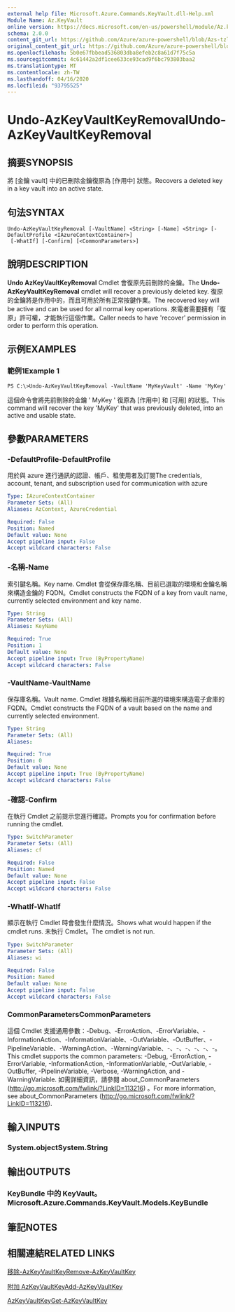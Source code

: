 ```yaml
---
external help file: Microsoft.Azure.Commands.KeyVault.dll-Help.xml
Module Name: Az.KeyVault
online version: https://docs.microsoft.com/en-us/powershell/module/Az.keyvault/undo-AzKeyvaultkeyremoval
schema: 2.0.0
content_git_url: https://github.com/Azure/azure-powershell/blob/Azs-tzl/src/KeyVault/KeyVault/help/Undo-AzKeyVaultKeyRemoval.md
original_content_git_url: https://github.com/Azure/azure-powershell/blob/Azs-tzl/src/KeyVault/KeyVault/help/Undo-AzKeyVaultKeyRemoval.md
ms.openlocfilehash: 5b0e67fbbead536803dba8efeb2c8a61d7f75c5a
ms.sourcegitcommit: 4c61442a2df1cee633ce93cad9f6bc793803baa2
ms.translationtype: MT
ms.contentlocale: zh-TW
ms.lasthandoff: 04/16/2020
ms.locfileid: "93795525"
---
```

# <span data-ttu-id="3d52f-101">Undo-AzKeyVaultKeyRemoval</span><span class="sxs-lookup"><span data-stu-id="3d52f-101">Undo-AzKeyVaultKeyRemoval</span></span>

## <span data-ttu-id="3d52f-102">摘要</span><span class="sxs-lookup"><span data-stu-id="3d52f-102">SYNOPSIS</span></span>
<span data-ttu-id="3d52f-103">將 [金鑰 vault] 中的已刪除金鑰復原為 [作用中] 狀態。</span><span class="sxs-lookup"><span data-stu-id="3d52f-103">Recovers a deleted key in a key vault into an active state.</span></span>

## <span data-ttu-id="3d52f-104">句法</span><span class="sxs-lookup"><span data-stu-id="3d52f-104">SYNTAX</span></span>

```
Undo-AzKeyVaultKeyRemoval [-VaultName] <String> [-Name] <String> [-DefaultProfile <IAzureContextContainer>]
 [-WhatIf] [-Confirm] [<CommonParameters>]
```

## <span data-ttu-id="3d52f-105">說明</span><span class="sxs-lookup"><span data-stu-id="3d52f-105">DESCRIPTION</span></span>
<span data-ttu-id="3d52f-106">**Undo AzKeyVaultKeyRemoval** Cmdlet 會復原先前刪除的金鑰。</span><span class="sxs-lookup"><span data-stu-id="3d52f-106">The **Undo-AzKeyVaultKeyRemoval** cmdlet will recover a previously deleted key.</span></span>
<span data-ttu-id="3d52f-107">復原的金鑰將是作用中的，而且可用於所有正常按鍵作業。</span><span class="sxs-lookup"><span data-stu-id="3d52f-107">The recovered key will be active and can be used for all normal key operations.</span></span>
<span data-ttu-id="3d52f-108">來電者需要擁有「復原」許可權，才能執行這個作業。</span><span class="sxs-lookup"><span data-stu-id="3d52f-108">Caller needs to have 'recover' permission in order to perform this operation.</span></span>

## <span data-ttu-id="3d52f-109">示例</span><span class="sxs-lookup"><span data-stu-id="3d52f-109">EXAMPLES</span></span>

### <span data-ttu-id="3d52f-110">範例1</span><span class="sxs-lookup"><span data-stu-id="3d52f-110">Example 1</span></span>
```
PS C:\>Undo-AzKeyVaultKeyRemoval -VaultName 'MyKeyVault' -Name 'MyKey'
```

<span data-ttu-id="3d52f-111">這個命令會將先前刪除的金鑰 ' MyKey ' 復原為 [作用中] 和 [可用] 的狀態。</span><span class="sxs-lookup"><span data-stu-id="3d52f-111">This command will recover the key 'MyKey' that was previously deleted, into an active and usable state.</span></span>

## <span data-ttu-id="3d52f-112">參數</span><span class="sxs-lookup"><span data-stu-id="3d52f-112">PARAMETERS</span></span>

### <span data-ttu-id="3d52f-113">-DefaultProfile</span><span class="sxs-lookup"><span data-stu-id="3d52f-113">-DefaultProfile</span></span>
<span data-ttu-id="3d52f-114">用於與 azure 進行通訊的認證、帳戶、租使用者及訂閱</span><span class="sxs-lookup"><span data-stu-id="3d52f-114">The credentials, account, tenant, and subscription used for communication with azure</span></span>

```yaml
Type: IAzureContextContainer
Parameter Sets: (All)
Aliases: AzContext, AzureCredential

Required: False
Position: Named
Default value: None
Accept pipeline input: False
Accept wildcard characters: False
```

### <span data-ttu-id="3d52f-115">-名稱</span><span class="sxs-lookup"><span data-stu-id="3d52f-115">-Name</span></span>
<span data-ttu-id="3d52f-116">索引鍵名稱。</span><span class="sxs-lookup"><span data-stu-id="3d52f-116">Key name.</span></span>
<span data-ttu-id="3d52f-117">Cmdlet 會從保存庫名稱、目前已選取的環境和金鑰名稱來構造金鑰的 FQDN。</span><span class="sxs-lookup"><span data-stu-id="3d52f-117">Cmdlet constructs the FQDN of a key from vault name, currently selected environment and key name.</span></span>

```yaml
Type: String
Parameter Sets: (All)
Aliases: KeyName

Required: True
Position: 1
Default value: None
Accept pipeline input: True (ByPropertyName)
Accept wildcard characters: False
```

### <span data-ttu-id="3d52f-118">-VaultName</span><span class="sxs-lookup"><span data-stu-id="3d52f-118">-VaultName</span></span>
<span data-ttu-id="3d52f-119">保存庫名稱。</span><span class="sxs-lookup"><span data-stu-id="3d52f-119">Vault name.</span></span>
<span data-ttu-id="3d52f-120">Cmdlet 根據名稱和目前所選的環境來構造電子倉庫的 FQDN。</span><span class="sxs-lookup"><span data-stu-id="3d52f-120">Cmdlet constructs the FQDN of a vault based on the name and currently selected environment.</span></span>

```yaml
Type: String
Parameter Sets: (All)
Aliases: 

Required: True
Position: 0
Default value: None
Accept pipeline input: True (ByPropertyName)
Accept wildcard characters: False
```

### <span data-ttu-id="3d52f-121">-確認</span><span class="sxs-lookup"><span data-stu-id="3d52f-121">-Confirm</span></span>
<span data-ttu-id="3d52f-122">在執行 Cmdlet 之前提示您進行確認。</span><span class="sxs-lookup"><span data-stu-id="3d52f-122">Prompts you for confirmation before running the cmdlet.</span></span>

```yaml
Type: SwitchParameter
Parameter Sets: (All)
Aliases: cf

Required: False
Position: Named
Default value: None
Accept pipeline input: False
Accept wildcard characters: False
```

### <span data-ttu-id="3d52f-123">-WhatIf</span><span class="sxs-lookup"><span data-stu-id="3d52f-123">-WhatIf</span></span>
<span data-ttu-id="3d52f-124">顯示在執行 Cmdlet 時會發生什麼情況。</span><span class="sxs-lookup"><span data-stu-id="3d52f-124">Shows what would happen if the cmdlet runs.</span></span>
<span data-ttu-id="3d52f-125">未執行 Cmdlet。</span><span class="sxs-lookup"><span data-stu-id="3d52f-125">The cmdlet is not run.</span></span>

```yaml
Type: SwitchParameter
Parameter Sets: (All)
Aliases: wi

Required: False
Position: Named
Default value: None
Accept pipeline input: False
Accept wildcard characters: False
```

### <span data-ttu-id="3d52f-126">CommonParameters</span><span class="sxs-lookup"><span data-stu-id="3d52f-126">CommonParameters</span></span>
<span data-ttu-id="3d52f-127">這個 Cmdlet 支援通用參數：-Debug、-ErrorAction、-ErrorVariable、-InformationAction、-InformationVariable、-OutVariable、-OutBuffer、-PipelineVariable、-WarningAction、-WarningVariable、-、-、-、-、-、-。</span><span class="sxs-lookup"><span data-stu-id="3d52f-127">This cmdlet supports the common parameters: -Debug, -ErrorAction, -ErrorVariable, -InformationAction, -InformationVariable, -OutVariable, -OutBuffer, -PipelineVariable, -Verbose, -WarningAction, and -WarningVariable.</span></span> <span data-ttu-id="3d52f-128">如需詳細資訊，請參閱 about_CommonParameters (http://go.microsoft.com/fwlink/?LinkID=113216) 。</span><span class="sxs-lookup"><span data-stu-id="3d52f-128">For more information, see about_CommonParameters (http://go.microsoft.com/fwlink/?LinkID=113216).</span></span>

## <span data-ttu-id="3d52f-129">輸入</span><span class="sxs-lookup"><span data-stu-id="3d52f-129">INPUTS</span></span>

### <span data-ttu-id="3d52f-130">System.object</span><span class="sxs-lookup"><span data-stu-id="3d52f-130">System.String</span></span>

## <span data-ttu-id="3d52f-131">輸出</span><span class="sxs-lookup"><span data-stu-id="3d52f-131">OUTPUTS</span></span>

### <span data-ttu-id="3d52f-132">KeyBundle 中的 KeyVault。</span><span class="sxs-lookup"><span data-stu-id="3d52f-132">Microsoft.Azure.Commands.KeyVault.Models.KeyBundle</span></span>

## <span data-ttu-id="3d52f-133">筆記</span><span class="sxs-lookup"><span data-stu-id="3d52f-133">NOTES</span></span>

## <span data-ttu-id="3d52f-134">相關連結</span><span class="sxs-lookup"><span data-stu-id="3d52f-134">RELATED LINKS</span></span>

[<span data-ttu-id="3d52f-135">移除-AzKeyVaultKey</span><span class="sxs-lookup"><span data-stu-id="3d52f-135">Remove-AzKeyVaultKey</span></span>](./Remove-AzKeyVaultKey.md)

[<span data-ttu-id="3d52f-136">附加 AzKeyVaultKey</span><span class="sxs-lookup"><span data-stu-id="3d52f-136">Add-AzKeyVaultKey</span></span>](./Add-AzKeyVaultKey.md)

[<span data-ttu-id="3d52f-137">AzKeyVaultKey</span><span class="sxs-lookup"><span data-stu-id="3d52f-137">Get-AzKeyVaultKey</span></span>](./Get-AzKeyVaultKey.md)

